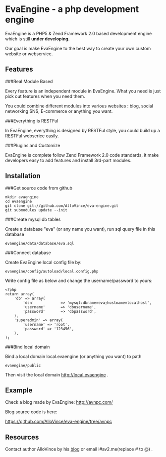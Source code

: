 EvaEngine - a php development engine
=========

EvaEngine is a PHP5 & Zend Framework 2.0 based development engine which is still **under developing**.

Our goal is make EvaEngine to  the best way to create your own custom website or webservice.


Features
---------

###Real Module Based

Every feature is an independent module in EvaEngine. What you need is just pick out features when you need them.

You could combine different modules into various websites : blog, social networking SNS, E-commerce or anything you want.

###Everything is RESTFul

In EvaEngine, everything is designed by RESTFul style, you could build up a  RESTFul webserice easily.

###Plugins and Customize

EvaEngine is complete follow Zend Framework 2.0 code standards, it make developers easy to add features and install 3rd-part modules.

Installation
---------

###Get source code from github

    mkdir evaengine
    cd evaengine
    git clone git://github.com/AlloVince/eva-engine.git
    git submodules update --init

###Create mysql db tables

Create a database "eva" (or any name you want), run sql query file in this database

    evaengine/data/database/eva.sql

###Connect database

Create EvaEngine local config file by:

    evaengine/config/autoload/local.config.php

Write config file as below and change the username/password to yours:

    <?php
    return array(
	    'db' => array(
	        'dsn'            => 'mysql:dbname=eva;hostname=localhost',
	        'username'       => 'dbusername',
	        'password'       => 'dbpassword',
	    ),
		'superadmin' => array(
            'username' => 'root',
        	'password' => '123456',
	    ),
	);

###Bind local domain

Bind a local domain local.evaengine (or anything you want) to path

    evaengine/public

Then visit the local domain http://local.evaengine .

Example
---------

Check a blog made by EvaEngine: http://avnpc.com/

Blog source code is here:

https://github.com/AlloVince/eva-engine/tree/avnpc

Resources
---------

Contact author AlloVince by his [blog](http://avnpc.com/) or email i#av2.me(replace # to @) .


